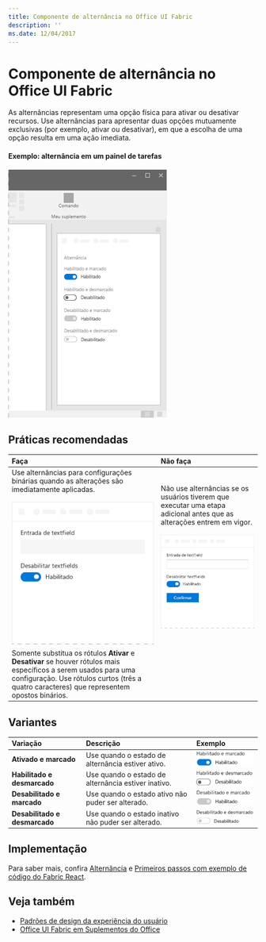 ```yaml
---
title: Componente de alternância no Office UI Fabric
description: ''
ms.date: 12/04/2017
---
```


# <a name="toggle-component-in-office-ui-fabric"></a>Componente de alternância no Office UI Fabric

As alternâncias representam uma opção física para ativar ou desativar recursos. Use alternâncias para apresentar duas opções mutuamente exclusivas (por exemplo, ativar ou desativar), em que a escolha de uma opção resulta em uma ação imediata.
  
#### <a name="example-toggle-in-a-task-pane"></a>Exemplo: alternância em um painel de tarefas

![Uma imagem mostrando a alternância](../images/overview-with-app-toggle.png)

## <a name="best-practices"></a>Práticas recomendadas

|**Faça**|**Não faça**|
|:------------|:--------------|
|Use alternâncias para configurações binárias quando as alterações são imediatamente aplicadas.<br/><br/>![Exemplo do que fazer com alternâncias](../images/toggle-do.png)<br/>|Não use alternâncias se os usuários tiverem que executar uma etapa adicional antes que as alterações entrem em vigor.<br/><br/>![Exemplo do que não fazer com alternâncias](../images/toggle-dont.png)<br/>|
|Somente substitua os rótulos **Ativar** e **Desativar** se houver rótulos mais específicos a serem usados para uma configuração. Use rótulos curtos (três a quatro caracteres) que representem opostos binários.| |

## <a name="variants"></a>Variantes

|**Variação**|**Descrição**|**Exemplo**|
|:------------|:--------------|:----------|
|**Ativado e marcado**|Use quando o estado de alternância estiver ativo.|![Imagem de habilitado e marcado](../images/toggle-enabled-on.png)<br/>|
|**Habilitado e desmarcado**|Use quando o estado de alternância estiver inativo.|![Imagem de ativado e desmarcado](../images/toggle-enabled-off.png)<br/>|
|**Desabilitado e marcado**|Use quando o estado ativo não puder ser alterado.|![Imagem de desabilitado e marcado](../images/toggle-disabled-on.png)<br/>|
|**Desabilitado e desmarcado**|Use quando o estado inativo não puder ser alterado.|![Imagem de desabilitado e desmarcado](../images/toggle-disabled-off.png)<br/>|

## <a name="implementation"></a>Implementação

Para saber mais, confira [Alternância](https://dev.office.com/fabric#/components/toggle) e [Primeiros passos com exemplo de código do Fabric React](https://github.com/OfficeDev/Word-Add-in-GettingStartedFabricReact).

## <a name="see-also"></a>Veja também

- [Padrões de design da experiência do usuário](https://github.com/OfficeDev/Office-Add-in-UX-Design-Patterns-Code)
- [Office UI Fabric em Suplementos do Office](office-ui-fabric.md)

